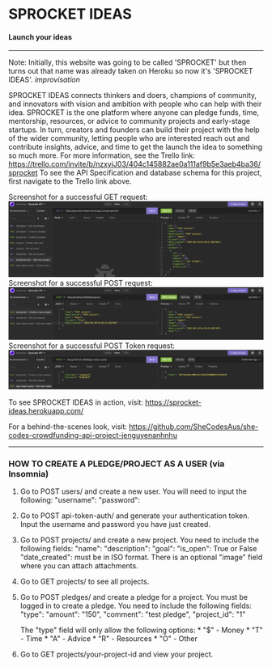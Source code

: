 # SPROCKET IDEAS
#### Launch your ideas

***

Note: Initially, this website was going to be called 'SPROCKET' but then turns out that name was already taken on Heroku so now it's 'SPROCKET IDEAS'. *improvisation*

SPROCKET IDEAS connects thinkers and doers, champions of community, and innovators with vision and ambition with people who can help with their idea. SPROCKET is the one platform where anyone can pledge funds, time, mentorship, resources, or advice to community projects and early-stage startups. In turn, creators and founders can build their project with the help of the wider community, letting people who are interested reach out and contribute insights, advice, and time to get the launch the idea to something so much more. 
For more information, see the Trello link: https://trello.com/invite/b/nzxyiJ03/404c145882ae0a111af9b5e3aeb4ba36/sprocket
To see the API Specification and database schema for this project, first navigate to the Trello link above.

Screenshot for a successful GET request: ![](Screenshots/GETProject.png)
Screenshot for a successful POST request: ![](Screenshots/POSTProject.png)
Screenshot for a successful POST Token request: ![](Screenshots/POSTToken.png)

To see SPROCKET IDEAS in action, visit: https://sprocket-ideas.herokuapp.com/

For a behind-the-scenes look, visit: https://github.com/SheCodesAus/she-codes-crowdfunding-api-project-jenguyenanhnhu
***

### HOW TO CREATE A PLEDGE/PROJECT AS A USER (via Insomnia)
1. Go to POST users/ and create a new user.
    You will need to input the following: 
        "username":
        "password":

2. Go to POST api-token-auth/ and generate your authentication token.
    Input the username and password you have just created. 

3. Go to POST projects/ and create a new project.
    You need to include the following fields: 
        "name":
        "description":
        "goal":
        "is_open": True or False
        "date_created": must be in ISO format.
    There is an optional "image" field where you can attach attachments.

4. Go to GET projects/ to see all projects.

5. Go to POST pledges/ and create a pledge for a project.
    You must be logged in to create a pledge. You need to include the following fields:
	    "type": 
	    "amount": "150",
	    "comment": "test pledge",
	    "project_id": "1"

    The "type" field will only allow the following options: 
        * "$" - Money
        * "T" - Time
        * "A" - Advice
        * "R" - Resources
        * "O" - Other


6. Go to GET projects/your-project-id and view your project.
